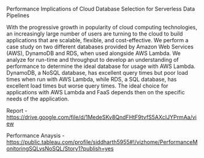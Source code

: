 Performance Implications of Cloud Database Selection for Serverless Data Pipelines

With the progressive growth in popularity of cloud computing technologies, an increasingly large number of users are turning to the cloud to build applications that are scalable, flexible, and cost-effective. We perform a case study on two different databases provided by Amazon Web Services (AWS), DynamoDB and RDS, when used alongside AWS Lambda. We analyze for run-time and throughput to develop an understanding of performance to determine the ideal database for usage with AWS Lambda. DynamoDB, a NoSQL database, has excellent query times but poor load times when run with AWS Lambda, while RDS, a SQL database, has excellent load times but worse query times. The ideal choice for applications with AWS Lambda and FaaS depends then on the specific needs of the application.

Report - https://drive.google.com/file/d/1MedeSKv8QndFHtF9tvfS5AXcIJYPrmAa/view

Performance Anaysis - https://public.tableau.com/profile/siddharth5955#!/vizhome/PerformanceMonitoringSQLvsNoSQL/Story1?publish=yes



